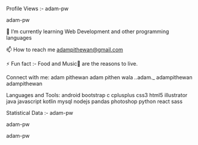 Profile Views :-
adam-pw


adam-pw

🌱 I’m currently learning Web Development and other programming languages

📫 How to reach me adampithewan@gmail.com

⚡ Fun fact :- Food and Music🎵 are the reasons to live.


Connect with me:
adam pithewan adam pithen wala _._.adam._ adampithewan adampithewan


Languages and Tools:
android bootstrap c cplusplus css3 html5 illustrator java javascript kotlin mysql nodejs pandas photoshop python react sass


Statistical Data :-
adam-pw


 adam-pw


adam-pw



<!--
**SRdeMora/SRdeMora** is a ✨ _special_ ✨ repository because its `README.md` (this file) appears on your GitHub profile.

Here are some ideas to get you started:

- 🔭 I’m currently working on ...
- 🌱 I’m currently learning ...
- 👯 I’m looking to collaborate on ...
- 🤔 I’m looking for help with ...
- 💬 Ask me about ...
- 📫 How to reach me: ...
- 😄 Pronouns: ...
- ⚡ Fun fact: ...
-->
